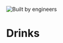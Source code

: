 ![Built by engineers](https://img.shields.io/badge/built_by-engineers-success?style=for-the-badge)

# Drinks
